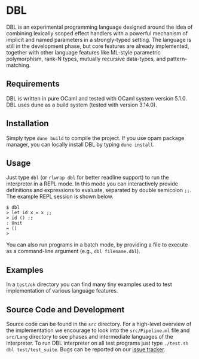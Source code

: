 DBL
===

DBL is an experimental programming language designed around the idea of
combining lexically scoped effect handlers with a powerful mechanism of
implicit and named parameters in a strongly-typed setting. The language is
still in the development phase, but core features are already implemented,
together with other language features like ML-style parametric polymorphism,
rank-N types, mutually recursive data-types, and pattern-matching.

Requirements
------------

DBL is written in pure OCaml and tested with OCaml system version 5.1.0. DBL
uses dune as a build system (tested with version 3.14.0).

Installation
------------

Simply type `dune build` to compile the project. If you use opam package
manager, you can locally install DBL by typing `dune install`.

Usage
-----

Just type `dbl` (or `rlwrap dbl` for better readline support) to run the
interpreter in a REPL mode. In this mode you can interactively provide
definitions and expressions to evaluate, separated by double semicolon `;;`.
The example REPL session is shown below.
```
$ dbl
> let id x = x ;;
> id () ;;
: Unit
= ()
> 
```
You can also run programs in a batch mode, by providing a file to execute
as a command-line argument (e.g., `dbl filename.dbl`).

Examples
--------

In a `test/ok` directory you can find many tiny examples used to test
implementation of various language features.

Source Code and Development
---------------------------

Source code can be found in the `src` directory. For a high-level overview
of the implementation we encourage to look into the `src/Pipeline.ml` file
and `src/Lang` directory to see phases and intermediate languages of the
interpreter. To run DBL interpreter on all test programs just type
`./test.sh dbl test/test_suite`. Bugs can be reported on our
[issue tracker](https://bitbucket.org/pl-uwr/dbl/issues).
